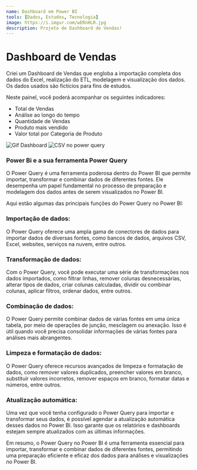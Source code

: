 ```yaml
---
name: Dashboard em Power BI
tools: [Dados, Estudos, Tecnologia]
image: https://i.imgur.com/wERnHLR.jpg
description: Projeto de Dashboard de Vendas!
---
```


# Dashboard de Vendas

Criei um Dashboard de Vendas que engloba a importação completa dos dados do Excel, realização do ETL, modelagem e visualização dos dados. Os dados usados são ficticíos para fins de estudos.

Neste painel, você poderá acompanhar os seguintes indicadores:

* Total de Vendas
* Análise ao longo do tempo
* Quantidade de Vendas
* Produto mais vendido
* Valor total por Categoria de Produto


![Gif Dashboard](https://i.imgur.com/iI4Tcqn.gif)
![CSV no power query](https://i.imgur.com/VjJPJ6P.png)

### Power Bi e a sua ferramenta Power Query
O Power Query é uma ferramenta poderosa dentro do Power BI que permite importar, transformar e combinar dados de diferentes fontes. Ele desempenha um papel fundamental no processo de preparação e modelagem dos dados antes de serem visualizados no Power BI.

Aqui estão algumas das principais funções do Power Query no Power BI:

### Importação de dados:<br>
 O Power Query oferece uma ampla gama de conectores de dados para importar dados de diversas fontes, como bancos de dados, arquivos CSV, Excel, websites, serviços na nuvem, entre outros.

### Transformação de dados:<br>
 Com o Power Query, você pode executar uma série de transformações nos dados importados, como filtrar linhas, remover colunas desnecessárias, alterar tipos de dados, criar colunas calculadas, dividir ou combinar colunas, aplicar filtros, ordenar dados, entre outros.

### Combinação de dados: <br>
 O Power Query permite combinar dados de várias fontes em uma única tabela, por meio de operações de junção, mesclagem ou anexação. Isso é útil quando você precisa consolidar informações de várias fontes para análises mais abrangentes.

### Limpeza e formatação de dados: <br>
 O Power Query oferece recursos avançados de limpeza e formatação de dados, como remover valores duplicados, preencher valores em branco, substituir valores incorretos, remover espaços em branco, formatar datas e números, entre outros.

### Atualização automática: <br>
 Uma vez que você tenha configurado o Power Query para importar e transformar seus dados, é possível agendar a atualização automática desses dados no Power BI. Isso garante que os relatórios e dashboards estejam sempre atualizados com as últimas informações.

Em resumo, o Power Query no Power BI é uma ferramenta essencial para importar, transformar e combinar dados de diferentes fontes, permitindo uma preparação eficiente e eficaz dos dados para análises e visualizações no Power BI.

